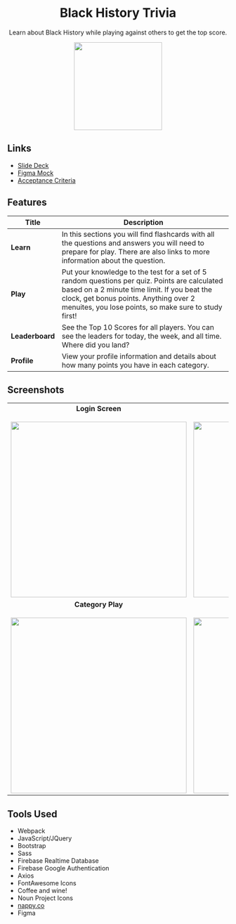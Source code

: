 <center><h1>Black History Trivia</h1>

<p>Learn about Black History while playing against others to get the top score.</p>

<a href="https://blackhistorytrivia.netlify.app" target="_blank"><img src="https://firebasestorage.googleapis.com/v0/b/bhm-trivia-app.appspot.com/o/screenshots%2Fplaynowbtn.png?alt=media&token=16c2c897-1f60-41af-a8d1-08a28def9e76" style="width: 200px;"></a></center>

## Links
- [Slide Deck](https://docs.google.com/presentation/d/1KHW2fGurqugL-4sTWbJjFto4mX1PHoeJl-8pRNOkESI/edit?usp=sharing)
- [Figma Mock](https://www.figma.com/file/8s4VfwQkAS6OlH1hl46sz9/BHM-Trivia?node-id=72%3A118)
- [Acceptance Criteria](https://github.com/drteresavasquez/black-history-trivia/issues/1)
## Features
| Title | Description |
| --- | --- |
| **Learn** | In this sections you will find flashcards with all the questions and answers you will need to prepare for play. There are also links to more information about the question. |
| **Play** | Put your knowledge to the test for a set of 5 random questions per quiz. Points are calculated based on a 2 minute time limit. If you beat the clock, get bonus points. Anything over 2 menuites, you lose points, so make sure to study first! |
| **Leaderboard** | See the Top 10 Scores for all players. You can see the leaders for today, the week, and all time. Where did you land? |
| **Profile** | View your profile information and details about how many points you have in each category. |

## Screenshots
|  |  |  |  |
| :---: | :---: | :---: | :---: |
| **Login Screen** <br><br><img src="https://firebasestorage.googleapis.com/v0/b/bhm-trivia-app.appspot.com/o/screenshots%2FIMG_4580.PNG?alt=media&token=cd9fe066-7d48-459b-895e-7721cd3cd3d3" style="height: 400px"> | **Profile View** <br><br><img src="https://firebasestorage.googleapis.com/v0/b/bhm-trivia-app.appspot.com/o/screenshots%2FIMG_4581.PNG?alt=media&token=2dbe7dc9-e854-40b9-802d-05b9299ca547" style="height: 400px">| **Category List View** <br><br><img src="https://firebasestorage.googleapis.com/v0/b/bhm-trivia-app.appspot.com/o/screenshots%2FIMG_4589.PNG?alt=media&token=0510b84d-f201-4ff0-94a7-3bdc05a6d3f3" style="height: 400px"> | **Flash Card View** <br><br><img src="https://firebasestorage.googleapis.com/v0/b/bhm-trivia-app.appspot.com/o/screenshots%2FIMG_4590.PNG?alt=media&token=9f09e8fe-cfda-42da-af43-72eb993c69b4" style="height: 400px"> |
| **Category Play** <br><br><img src="https://firebasestorage.googleapis.com/v0/b/bhm-trivia-app.appspot.com/o/screenshots%2FIMG_4584.PNG?alt=media&token=7d3394dd-d0b9-413f-97e4-314d5190a9dd" style="height: 400px"> | **Category Question 1**<br><br><img src="https://firebasestorage.googleapis.com/v0/b/bhm-trivia-app.appspot.com/o/screenshots%2FIMG_4585.PNG?alt=media&token=39447977-1712-4b4a-a91c-2ad8682fb60d" style="height: 400px"> | **Final Score View** <br><br><img src="https://firebasestorage.googleapis.com/v0/b/bhm-trivia-app.appspot.com/o/screenshots%2FIMG_4593.PNG?alt=media&token=cc2cc8d3-64a8-4e60-84d0-10a267a03a6a" style="height: 400px"> | **Leaderboard View** <br><br><img src="https://firebasestorage.googleapis.com/v0/b/bhm-trivia-app.appspot.com/o/screenshots%2FIMG_4594.PNG?alt=media&token=9b417ca0-ac85-4267-8344-197765bb4619" style="height: 400px"> |

## Tools Used
- Webpack
- JavaScript/JQuery
- Bootstrap
- Sass
- Firebase Realtime Database
- Firebase Google Authentication
- Axios
- FontAwesome Icons
- Coffee and wine!
- Noun Project Icons
- [nappy.co](nappy.co)
- Figma
